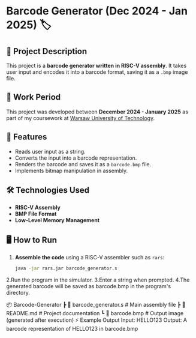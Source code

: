 # Barcode Generator (Dec 2024 - Jan 2025) 🏷️


## 📌 Project Description

This project is a **barcode generator written in RISC-V assembly**. It takes user input and encodes it into a barcode format, saving it as a `.bmp` image file.

## 📅 Work Period

This project was developed between **December 2024 - January 2025** as part of my coursework at [Warsaw University of Technology](https://www.pw.edu.pl/).

## 🚀 Features

- Reads user input as a string.
- Converts the input into a barcode representation.
- Renders the barcode and saves it as a `barcode.bmp` file.
- Implements bitmap manipulation in assembly.

## 🛠 Technologies Used

- **RISC-V Assembly**
- **BMP File Format**
- **Low-Level Memory Management**

## 🖥️ How to Run

1. **Assemble the code** using a RISC-V assembler such as `rars`:
   ```sh
   java -jar rars.jar barcode_generator.s


2.Run the program in the simulator.
3.Enter a string when prompted.
4.The generated barcode will be saved as barcode.bmp in the program's directory.

📦 Barcode-Generator
 ┣ 📜 barcode_generator.s  # Main assembly file
 ┣ 📜 README.md             # Project documentation
 ┗ 📜 barcode.bmp           # Output image (generated after execution)
⚡ Example Output
Input: HELLO123
Output: A barcode representation of HELLO123 in barcode.bmp
